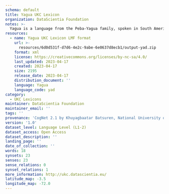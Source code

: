 ```yaml
---
schema: default
title: Yagua UKC Lexicon
organization: DataScientia Foundation
notes: >-
  Yagua is a language from the Peba-Yagua family, spoken in South America. The UKC Lexicon of Yagua is represented as a lexico-semantic network. It consists of words, word senses, synsets, as well as sense-level and synset-level relationships.
resources:
  - name: Yagua UKC Lexicon LMF format
    url: >-
      resources/6d0d531f-d7d6-4e2c-9abe-6e0637d8ecb1/output-yad.zip
    format: xml
    license: https://creativecommons.org/licenses/by-nc-sa/4.0/
    last_updated: 2023-04-17
    created: 2023-04-17
    size: 2195
    release_date: 2023-04-17
    distribution_document: ''
    language: Yagua
    language_code: yad
category:
  - UKC Lexicons
maintainer: DataScientia Foundation
maintainer_email: ''
tags: ''
provenance: 'CogNet 2.1 by Khuyagbaatar Batsuren, National University of Mongolia (http://cognet.ukc.disi.unitn.it); Native Languages of the Americas 2021.11. by Laura Redish and Orrin Lewis (http://www.native-languages.org); Princeton WordNet 2.1 by Princeton University (https://wordnet.princeton.edu)'
version: '1.0'
dataset_level: Language Level (L1-2)
dataset_access: Open Access
dataset_description: ''
landing_page: ''
date_of_collection: ''
words: 18
synsets: 23
senses: 23
sense_relations: 0
synset_relations: 1
more_information: http://ukc.datascientia.eu/
latitude_map: -3.5
longitude_map: -72.0
---
```

